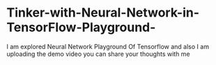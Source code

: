 # Tinker-with-Neural-Network-in-TensorFlow-Playground-
I am explored Neural Network Playground Of Tensorflow and also I am uploading the demo video you can share your thoughts with me 
